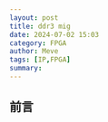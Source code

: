 ```yaml
---
layout: post
title: ddr3 mig
date: 2024-07-02 15:03
category: FPGA
author: Meve
tags: [IP,FPGA]
summary: 
---
```



## 前言